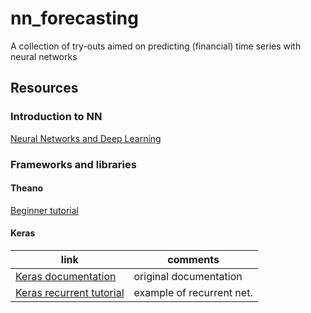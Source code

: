 # nn_forecasting
A collection of try-outs aimed on predicting (financial) time series with neural networks

## Resources

### Introduction to NN

[Neural Networks and Deep Learning](http://neuralnetworksanddeeplearning.com/index.html)


### Frameworks and libraries

#### Theano
[Beginner tutorial](http://outlace.com/Beginner-Tutorial-Theano/)

#### Keras
link | comments
-----|--------------
[Keras documentation](https://keras.io) |  original documentation
[Keras recurrent tutorial](https://github.com/Vict0rSch/deep_learning/tree/master/keras/recurrent) |  example of recurrent net. 
